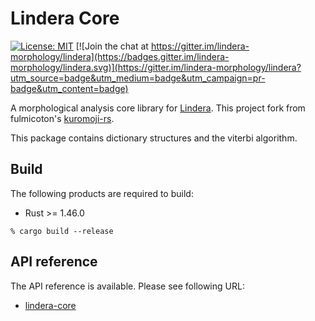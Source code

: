 # Lindera Core

[![License: MIT](https://img.shields.io/badge/License-MIT-yellow.svg)](https://opensource.org/licenses/MIT) [![Join the chat at https://gitter.im/lindera-morphology/lindera](https://badges.gitter.im/lindera-morphology/lindera.svg)](https://gitter.im/lindera-morphology/lindera?utm_source=badge&utm_medium=badge&utm_campaign=pr-badge&utm_content=badge)

A morphological analysis core library for [Lindera](https://github.com/lindera-morphology/lindera). This project fork from fulmicoton's [kuromoji-rs](https://github.com/fulmicoton/kuromoji-rs).

This package contains dictionary structures and the viterbi algorithm.

## Build

The following products are required to build:

- Rust >= 1.46.0

```text
% cargo build --release
```

## API reference

The API reference is available. Please see following URL:
- <a href="https://docs.rs/lindera-core" target="_blank">lindera-core</a>

